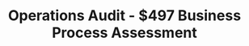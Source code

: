 ---
layout: "layouts/operationsAudit.njk"
title: "Operations Audit - $497 Business Process Assessment"
description: "Get a comprehensive 60-minute diagnostic consultation and implementation roadmap specifically for luxury home builders generating $5M+ annually"
permalink: "/services/operations-audit/"
---